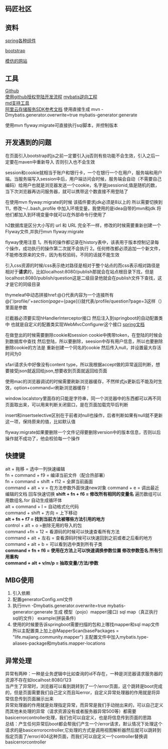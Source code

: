 ## 码匠社区

## 资料
[spring各种组件](https://spring.io/guides/gs/serving-web-content/)

[bootstrap](https://www.bootcss.com)

[模仿的网站](https://elasticsearch.cn)
## 工具
[Github](https://github.com/)  
[使用github授权登陆开发流程](https://developer.github.com/apps/building-oauth-apps/authorizing-oauth-apps/)
[mybatis逆向工程](http://mybatis.org/generator/running/runningWithMaven.html)  
[md支持工具](http://editor.md.ipandao.com/)  
[阿里云存储服务SDK参考文档](https://help.aliyun.com)
使用直接生成
mvn -Dmybatis.generator.overwrite=true mybatis-generator:generate

使用mvn flyway:migrate可直接执行sql脚本，并控制版本

## 开发遇到的问题
在页面引入bootstrap的js之前一定要引入jq否则有些功能不会生效，引入之后一定要在maven中重新导入 否则引入也不会生效  

session和cookie就相当于账户和银行卡，一个在银行一个在用户，服务端和用户端。当服务端写入session中后，用户端访问会时候，服务端会自动（不需要自己编码）给用户也就是浏览器发送一个cookie，名字是jsessionid,值是随机的数，当下次浏览器再访问服务器，就可以携带这个数直接不用登陆了

在使用mvn flyway:migrate的时候 该插件要求jdk必须是8以上的 所以需要切换到11，修改～/..bash_profile 中加入环境变量，我使用的是idea自带的mvn和jdk 将他们都加入到环境变量中就可以在外部命令行使用了

h2数据库是区分大小写的 url 和 URL 完全不一样，修改的时候需要重新创建一个Flyway文件,并执行mvn flyway:migrate

flyway使用注意 1。所有的操作都记录在history表中，该表用于版本控制记录每个操作，成功执行的操作第二次就不会执行 2。任何修改都必须追加一个新文件，不能修改原来的文件，因为有校验码，不同的话就不能生效

引入css资源的时候/css表示绝对路径是相对于整个站点的而css表示相对路径是相对于**请求**的，比如localhost:8080/publish那就会在站点根目录下找，但是localhost:8080/publish/question这是二级目录他就会在publish文件下查找，这才是它的同级目录

thymeleaf中动态拼接href:@{}代表内容为一个连接所有@{'/profile/'+${section}(page=${page})}就代表/profile/question?page=3这样（）里面是参数

拦截器必须要实现hHandlerInterceptor接口 然后注入到springboot的自动配置类中 也就是自定义的配置类实现WebMvcConfigurer这个接口
[spring文档](https://docs.spring.io/spring/docs/5.0.3.RELEASE/spring-framework-reference/web.html#mvc-config-interceptors)


在做登出的时候需要删除cookie和session cookie中携带token，在登陆的时候会到数据库中查找 然后登陆，所以要删除，seesion中存有用户信息，所以也要删除
删除cookie的方法是 重新创建一个同名的cookie 然后传入null，并设置最大存活时间为0

sfari请求头中好像没有content type，所以我根据accept做的异常返回判断，想要接受json就返回给json,想要收到页面就返回给页面  

使用mac的浏览器调试的时候需要刷新浏览器缓存，不然样式js更新后不能及时生效，option+command+r刷新浏览器缓存！

window.localstory里面存的只能是字符串，同一个浏览器中的东西都可以再不同页面取出来，可以用来判断关闭窗口，是在页面加载完毕后判断

insert和insertselective区别在于前者对null也操作，后者判断如果有null就不更新这一项，保持原来的值，比如默认值

flyway:migrate如果要删除一个文件记得要删除version中的版本信息，否则以后操作就不成功了，他会校验每一个操作

## 快捷键
alt + 拖移 = 选中一列快速编辑  
fn + command + f9 = 编译当前文件（配合热部署）  
fn + command + shift + f12 = 全屏当前画面  
command + alt + v = 在方法参数外面快速new对象
command + e = 调出最近编辑的文档 回车快速切换
**shift + fn + f6 = 修改所有相同的变量名**
遍历数组可以用数组名.for 自动生成循环体  
alt + command + l = 自动格式化代码  
command + shift + 方向 = 上下移动  
**alt + fn + f7 = 找到当前方法被哪些方法引用的地方**  
control + alt + o =删除无用的导入的包  
command +fn + 12 = 看源码的时候可以快速查看所有方法  
command + alt + 左右 = 查看源码时候可以快速回到之前或者之后看的地方  
command + alt + b = 可以看到选中类到所有子类  
**command + fn + f6 = 使用在方法上可以快速调换参数位置 修改参数签名 所有引用重构**  
**command + alt + v/m/p = 抽取变量/方法/参数**

## MBG使用  
1. 引入依赖
2. 配置generatorConfig.xml文件 
3. 执行mvn -Dmybatis.generator.overwrite=true mybatis-generator:generate 生成 模型（pojo）mapper(接口) sql map（真正执行sql的文件） example(拼装条件)
4. 使用的时候要告诉springboot需要扫描的包和上哪找mapper和sql map文件所以主配置类上加上@MapperScan(basePackages = "life.majiang.community.mapper") 主配置文件中加入mybatis.type-aliases-package和mybatis.mapper-locations

## 异常处理
异常有两种：一种是业务逻辑中比如查询的id不存在，一种是浏览器请求服务器的资源不存在如localhost:8080/123  
当产生了异常时，浏览器可以看到跳转到了一个/error页面，这个跳转是boot完成的，但是页面需要我们自己定义而且叫error，自定义异常处理器的作用就是将异常信息传到页面展示出来  
异常处理器的作用就是处理指定异常，而异常是我们手动抛出来的，可以自己定义  
而其他未处理的异常（请求资源没有或者服务器异常500等）都需要basicerrorcontroller处理，我们也可以自定义，也是将信息传到页面的思路  
总结：产生任何异常后boot都会帮我们产生一个/error请求，默认情况下处理这个请求的是basicerrorocntroller,它处理的方式是调用视图解析器然后就可以跳转到指定页面了/error/404这种页面，而我们可以自定义一个controller替换调basicerrorcontroller